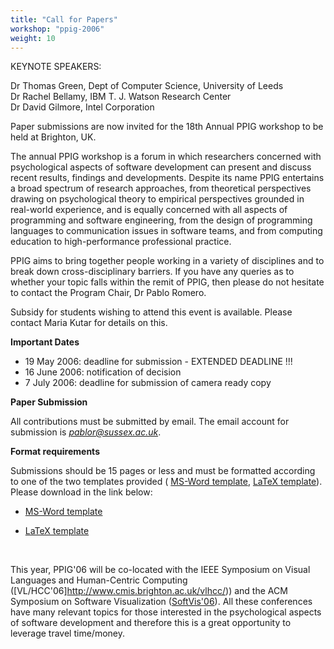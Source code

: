 ```yaml
---
title: "Call for Papers"
workshop: "ppig-2006"
weight: 10
---
```


KEYNOTE SPEAKERS:

Dr Thomas Green, Dept of Computer Science, University of Leeds \
Dr Rachel Bellamy, IBM T. J. Watson Research Center \
Dr David Gilmore, Intel Corporation

Paper submissions are now invited for the 18th Annual PPIG workshop to be held at Brighton, UK.

The annual PPIG workshop is a forum in which researchers concerned with psychological aspects of software development can present and discuss recent results, findings and developments. Despite its name PPIG entertains a broad spectrum of research approaches, from theoretical perspectives drawing on psychological theory to empirical perspectives grounded in real-world experience, and is equally concerned with all aspects of programming and software engineering, from the design of programming languages to communication issues in software teams, and from computing education to high-performance professional practice.

PPIG aims to bring together people working in a variety of disciplines and to break down cross-disciplinary barriers. If you have any queries as to whether your topic falls within the remit of PPIG, then please do not hesitate to contact the Program Chair, Dr Pablo Romero.

Subsidy for students wishing to attend this event is available. Please contact Maria Kutar for details on this.

**Important Dates**

* 19 May 2006: deadline for submission - EXTENDED DEADLINE !!!
* 16 June 2006: notification of decision
* 7 July 2006: deadline for submission of camera ready copy

**Paper Submission**

All contributions must be submitted by email. The email account for submission is _[pablor@sussex.ac.uk](mailto:pablor@sussex.ac.uk)_.

**Format requirements**

Submissions should be 15 pages or less and must be formatted according to one of the two templates provided ( [MS-Word template](word.zip), [LaTeX template](latex.zip)). Please download in the link below:

- [MS-Word template](word.zip)

- [LaTeX template](latex.zip)

<br>

This year, PPIG'06 will be co-located with the IEEE Symposium on Visual Languages and Human-Centric Computing ([VL/HCC'06]http://www.cmis.brighton.ac.uk/vlhcc/)) and the ACM Symposium on Software Visualization ([SoftVis'06](http://www.softvis.org/)). All these conferences have many relevant topics for those interested in the psychological aspects of software development and therefore this is a great opportunity to leverage travel time/money.

